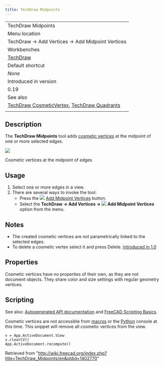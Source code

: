 ```yaml
---
title: TechDraw Midpoints
---
```


|                                                                                                                                               |
| --------------------------------------------------------------------------------------------------------------------------------------------- |
| TechDraw Midpoints                                                                                                                            |
| Menu location                                                                                                                                 |
| TechDraw → Add Vertices → Add Midpoint Vertices                                                                                               |
| Workbenches                                                                                                                                   |
| [TechDraw](/TechDraw_Workbench "TechDraw Workbench")                                                                                          |
| Default shortcut                                                                                                                              |
| _None_                                                                                                                                        |
| Introduced in version                                                                                                                         |
| 0.19                                                                                                                                          |
| See also                                                                                                                                      |
| [TechDraw CosmeticVertex](/TechDraw_CosmeticVertex "TechDraw CosmeticVertex"), [TechDraw Quadrants](/TechDraw_Quadrants "TechDraw Quadrants") |
|                                                                                                                                               |

## Description

The **TechDraw Midpoints** tool adds [cosmetic vertices](/TechDraw_CosmeticVertex "TechDraw CosmeticVertex") at the midpoint of one or more selected edges.

![](/images/TechDraw_CosmeticMidpoint_Sample.png)

Cosmetic vertices at the midpoint of edges

## Usage

1. Select one or more edges in a view.
2. There are several ways to invoke the tool:
   - Press the ![](/images/TechDraw_Midpoints.svg) [Add Midpoint Vertices](/TechDraw_Midpoints "TechDraw Midpoints") button.
   - Select the **TechDraw → Add Vertices → ![](/images/TechDraw_Midpoints.svg) Add Midpoint Vertices** option from the menu.

## Notes

- The created cosmetic vertices are not parametrically linked to the selected edges.
- To delete a cosmetic vertex select it and press Delete. [introduced in 1.0](/Release_notes_1.0 "Release notes 1.0")

## Properties

Cosmetic vertices have no properties of their own, as they are not document objects. They share color and size settings with regular geometry vertices.

## Scripting

See also: [Autogenerated API documentation](https://freecad.github.io/SourceDoc/) and [FreeCAD Scripting Basics](/FreeCAD_Scripting_Basics "FreeCAD Scripting Basics").

Cosmetic vertices are not accessible from [macros](/Macros "Macros") or the [Python](/Python "Python") console at this time. This snippet will remove all cosmetic vertices from the view.

```
v = App.ActiveDocument.View
v.clearCV()
App.ActiveDocument.recompute()

```

Retrieved from "<http://wiki.freecad.org/index.php?title=TechDraw_Midpoints/en&oldid=1402770>"
